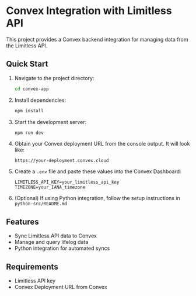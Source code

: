 # Convex Integration with Limitless API

This project provides a Convex backend integration for managing data from the Limitless API.

## Quick Start

1. Navigate to the project directory:
   ```bash
   cd convex-app
   ```

2. Install dependencies:
   ```bash
   npm install
   ```

3. Start the development server:
   ```bash
   npm run dev
   ```

4. Obtain your Convex deployment URL from the console output. It will look like:
   ```
   https://your-deployment.convex.cloud
   ```

5. Create a `.env` file and paste these values into the Convex Dashboard:
   ```
   LIMITLESS_API_KEY=your_limitless_api_key
   TIMEZONE=your_IANA_timezone
   ```

6. (Optional) If using Python integration, follow the setup instructions in `python-src/README.md`

## Features

- Sync Limitless API data to Convex
- Manage and query lifelog data
- Python integration for automated syncs

## Requirements

- Limitless API key
- Convex Deployment URL from Convex